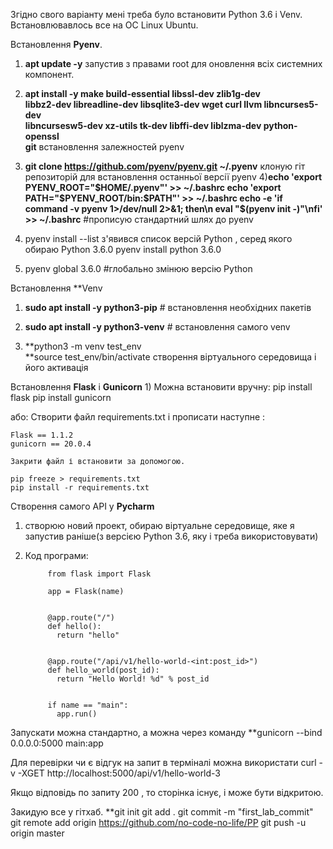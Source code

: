 Згідно свого варіанту мені треба було встановити Python 3.6 і Venv.
Встановлювавлось все на ОС Linux Ubuntu.

Встановлення **Pyenv**.
1) **apt update -y**    запустив з правами root для оновлення всіх системних компонент.

2)  **apt install -y make build-essential libssl-dev zlib1g-dev  \
     libbz2-dev libreadline-dev libsqlite3-dev wget curl llvm libncurses5-dev \
     libncursesw5-dev xz-utils tk-dev libffi-dev liblzma-dev python-openssl \
     git**          встановлення залежностей pyenv

3) **git clone https://github.com/pyenv/pyenv.git ~/.pyenv** 
  клоную гіт репозиторій для встановлення  останньої версії pyenv
4)**echo 'export PYENV_ROOT="$HOME/.pyenv"' >> ~/.bashrc
   echo 'export PATH="$PYENV_ROOT/bin:$PATH"' >> ~/.bashrc
   echo -e 'if command -v pyenv 1>/dev/null 2>&1; then\n eval "$(pyenv init -)"\nfi' >> ~/.bashrc**
   #прописую стандартний шлях до pyenv

5) pyenv install --list
 з'явився список версій Python , серед якого обираю Python 3.6.0
  pyenv install python 3.6.0

6) pyenv global 3.6.0 #глобально змінюю версію Python




Встановлення **Venv
1) **sudo apt install -y python3-pip**    # встановлення необхідних пакетів

2) **sudo apt install -y python3-venv**  # встановлення самого venv

3)   **python3 -m venv test_env  
     **source test_env/bin/activate
     створення віртуального середовища і його активація 




Встановлення **Flask** i **Gunicorn**
1) 
  Можна встановити вручну:
    pip install flask
    pip install gunicorn

  або:
    Створити файл requirements.txt 
    і прописати наступне :

    Flask == 1.1.2
    gunicorn == 20.0.4

    Закрити файл і встановити за допомогою.

    pip freeze > requirements.txt 
    pip install -r requirements.txt







Створення самого API у **Pycharm**

1) створюю новий проект, обираю віртуальне середовище, яке я запустив раніше(з версією Python 3.6, яку і треба використовувати)

2) Код програми:

            from flask import Flask

            app = Flask(name)


            @app.route("/")
            def hello():
              return "hello"


            @app.route("/api/v1/hello-world-<int:post_id>")
            def hello_world(post_id):
              return "Hello World! %d" % post_id


            if name == "main":
              app.run()

  Запускати можна стандартно, а можна через команду 
   **gunicorn --bind 0.0.0.0:5000 main:app

  Для перевірки чи є відгук на запит в терміналі можна використати 
   curl -v -XGET http://localhost:5000/api/v1/hello-world-3

  Якщо відповідь по запиту  200 , то сторінка існує, і може бути відкритою.


Закидую все у гітхаб.
**git init
git add .
git commit -m "first_lab_commit"
git remote add origin https://github.com/no-code-no-life/PP
git push -u origin master
